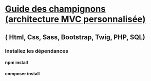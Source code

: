 # [Guide des champignons (architecture MVC personnalisée)](https://petit-guide-des-champignons.000webhostapp.com/)

##  ( Html, Css, Sass, Bootstrap, Twig, PHP, SQL)

### Installez les dépendances
#### npm install
#### composer install 
